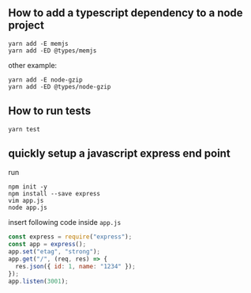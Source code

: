 ## How to add a typescript dependency to a node project

```
yarn add -E memjs
yarn add -ED @types/memjs
```
other example:
```
yarn add -E node-gzip
yarn add -ED @types/node-gzip
```

## How to run tests

    yarn test

## quickly setup a javascript express end point


run
```
npm init -y
npm install --save express
vim app.js
node app.js
```

insert following code inside `app.js`
```javascript
const express = require("express");
const app = express();
app.set("etag", "strong");
app.get("/", (req, res) => {
  res.json({ id: 1, name: "1234" });
});
app.listen(3001);
```
